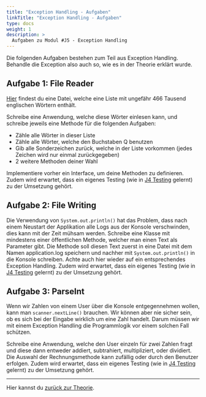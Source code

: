 ```yaml
---
title: "Exception Handling - Aufgaben"
linkTitle: "Exception Handling - Aufgaben"
type: docs
weight: 1
description: >
  Aufgaben zu Modul #J5 - Exception Handling
---
```

Die folgenden Aufgaben bestehen zum Teil aus Exception Handling. Behandle die Exception also auch so, wie es in der Theorie erklärt wurde. 

## Aufgabe 1: File Reader
[Hier](https://github.com/dwyl/english-words/raw/master/words.txt) findest du eine Datei, welche eine Liste mit ungefähr 466 Tausend englischen Wörtern enthält.

Schreibe eine Anwendung, welche diese Wörter einlesen kann, und schreibe jeweils eine Methode für die folgenden Aufgaben:
- Zähle alle Wörter in dieser Liste
- Zähle alle Wörter, welche den Buchstaben Q benutzen
- Gib alle Sonderzeichen zurück, welche in der Liste vorkommen (jedes Zeichen wird nur einmal zurückgegeben)
- 2 weitere Methoden deiner Wahl

Implementiere vorher ein Interface, um deine Methoden zu definieren.
Zudem wird erwartet, dass ein eigenes Testing (wie in [J4 Testing](../../../../docs/java/java-testing) gelernt) zu der Umsetzung gehört.

## Aufgabe 2: File Writing
Die Verwendung von `System.out.println()` hat das Problem, dass nach einem Neustart der Applikation alle Logs aus der Konsole verschwinden, dies kann mit der Zeit mühsam werden.
Schreibe eine Klasse mit mindestens einer öffentlichen Methode, welcher man einen Text als Parameter gibt. Die Methode soll diesen Text zuerst in eine Datei mit dem Namen application.log speichern und nachher mit `System.out.println()` in die Konsole schreiben. Achte auch hier wieder auf ein entsprechendes Exception Handling.
Zudem wird erwartet, dass ein eigenes Testing (wie in [J4 Testing](../../../../docs/java/java-testing) gelernt) zu der Umsetzung gehört.


## Aufgabe 3: ParseInt
Wenn wir Zahlen von einem User über die Konsole entgegennehmen wollen, kann man `scanner.nextLine()` brauchen. Wir können aber nie sicher sein, ob es sich bei der Eingabe wirklich um eine Zahl handelt. Darum müssen wir mit einem Exception Handling die Programmlogik vor einem solchen Fall schützen.

Schreibe eine Anwendung, welche den User einzeln für zwei Zahlen fragt und diese dann entweder addiert, subtrahiert, multipliziert, oder dividiert. Die Auswahl der Rechnungsmethode kann zufällig oder durch den Benutzer erfolgen.
Zudem wird erwartet, dass ein eigenes Testing (wie in [J4 Testing](../../../../docs/java/java-testing) gelernt) zu der Umsetzung gehört.

---
Hier kannst du [zurück zur Theorie](../../../../docs/java/java-exception_handling/).